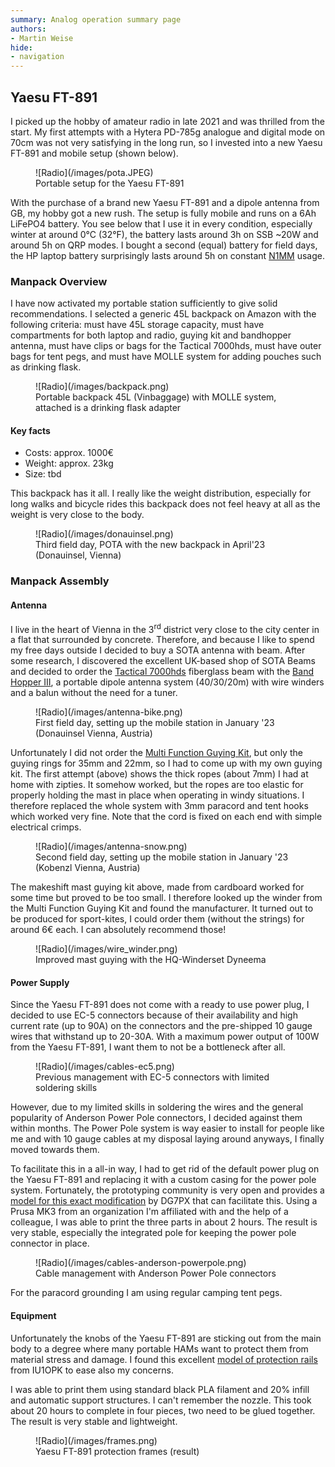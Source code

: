 ```yaml
---
summary: Analog operation summary page
authors:
- Martin Weise
hide:
- navigation
---
```


## Yaesu FT-891

I picked up the hobby of amateur radio in late 2021 and was thrilled from the start. My first attempts with a Hytera
PD-785g analogue and digital mode on 70cm was not very satisfying in the long run, so I invested into a new Yaesu FT-891
and mobile setup (shown below).

<figure markdown>
  ![Radio](/images/pota.JPEG)
  <figcaption>Portable setup for the Yaesu FT-891</figcaption>
</figure>

With the purchase of a brand new Yaesu FT-891 and a dipole antenna from GB, my hobby got a new rush. The setup is fully
mobile and runs on a 6Ah LiFePO4 battery. You see below that I use it in every condition, especially winter at around
0°C (32°F), the battery lasts around 3h on SSB ~20W and around 5h on QRP modes. I bought a second (equal) battery for
field days, the HP laptop battery surprisingly lasts around 5h on constant [N1MM](https://n1mmwp.hamdocs.com/) usage.

### Manpack Overview

I have now activated my portable station sufficiently to give solid recommendations. I selected a generic 45L backpack
on Amazon with the following criteria: must have 45L storage capacity, must have compartments for both laptop and radio,
guying kit and bandhopper antenna, must have clips or bags for the Tactical 7000hds, must have outer bags for tent pegs,
and must have MOLLE system for adding pouches such as drinking flask.

<figure markdown>
  ![Radio](/images/backpack.png)
  <figcaption>Portable backpack 45L (Vinbaggage) with MOLLE system, attached is a drinking flask adapter</figcaption>
</figure>

#### Key facts

* Costs: approx. 1000€ 
* Weight: approx. 23kg
* Size: tbd

This backpack has it all. I really like the weight distribution, especially for long walks and bicycle rides this
backpack does not feel heavy at all as the weight is very close to the body.

<figure markdown>
  ![Radio](/images/donauinsel.png)
  <figcaption>Third field day, POTA with the new backpack in April'23 (Donauinsel, Vienna)</figcaption>
</figure>

### Manpack Assembly

#### Antenna

I live in the heart of Vienna in the 3<sup>rd</sup> district very close to the city center in a flat that surrounded by
concrete. Therefore, and because I like to spend my free days outside I decided to buy a SOTA antenna with beam.
After some research, I discovered the excellent UK-based shop of SOTA Beams and decided to order
the [Tactical 7000hds](https://www.sotabeams.co.uk/tactical-7000hds-compact-heavy-duty-7-m-23-ft-mast/) fiberglass
beam with the [Band Hopper III](https://www.sotabeams.co.uk/band-hopper-iii-three-band-linked-dipole/), a portable
dipole antenna system (40/30/20m) with wire winders and a balun without the need for a tuner.

<figure markdown>
  ![Radio](/images/antenna-bike.png)
  <figcaption>First field day, setting up the mobile station in January '23 (Donauinsel Vienna, Austria)</figcaption>
</figure>

Unfortunately I did not order the [Multi Function Guying Kit](https://www.sotabeams.co.uk/multi-function-guying-kit/),
but only the guying rings for 35mm and 22mm, so I had to come up with my own guying kit. The first attempt (above) shows
the thick ropes (about 7mm) I had at home with zipties. It somehow worked, but the ropes are too elastic for properly
holding the mast in place when operating in windy situations. I therefore replaced the whole system with 3mm paracord
and tent hooks which worked very fine. Note that the cord is fixed on each end with simple electrical crimps.

<figure markdown>
  ![Radio](/images/antenna-snow.png)
  <figcaption>Second field day, setting up the mobile station in January '23 (Kobenzl Vienna, Austria)</figcaption>
</figure>

The makeshift mast guying kit above, made from cardboard worked for some time but proved to be too small. I therefore
looked up the winder from the Multi Function Guying Kit and found the manufacturer. It turned out to be produced for
sport-kites, I could order them (without the strings) for around 6€ each. I can absolutely recommend those!

<figure markdown>
  ![Radio](/images/wire_winder.png)
  <figcaption>Improved mast guying with the HQ-Winderset Dyneema</figcaption>
</figure>

#### Power Supply

Since the Yaesu FT-891 does not come with a ready to use power plug, I decided to use EC-5 connectors because of
their availability and high current rate (up to 90A) on the connectors and the pre-shipped 10 gauge wires that withstand
up to 20-30A. With a maximum power output of 100W from the Yaesu FT-891, I want them to not be a bottleneck after all.

<figure markdown>
  ![Radio](/images/cables-ec5.png)
  <figcaption>Previous management with EC-5 connectors with limited soldering skills</figcaption>
</figure>

However, due to my limited skills in soldering the wires and the general popularity of Anderson Power Pole connectors,
I decided against them within months. The Power Pole system is way easier to install for people like me and with 10
gauge cables at my disposal laying around anyways, I finally moved towards them.

To facilitate this in a all-in way, I had to get rid of the default power plug on the Yaesu FT-891 and replacing it with
a custom casing for the power pole system. Fortunately, the prototyping community is very open and provides
a [model for this exact modification](https://www.thingiverse.com/thing:5443777) by DG7PX that can facilitate this.
Using a Prusa MK3 from an organization I'm affiliated with and the help of a colleague, I was able to print the three
parts in about 2 hours. The result is very stable, especially the integrated pole for keeping the power pole connector
in place.

<figure markdown>
  ![Radio](/images/cables-anderson-powerpole.png)
  <figcaption>Cable management with Anderson Power Pole connectors</figcaption>
</figure>

For the paracord grounding I am using regular camping tent pegs.

#### Equipment

Unfortunately the knobs of the Yaesu FT-891 are sticking out from the main body to a degree where many portable HAMs
want to protect them from material stress and damage. I found this
excellent [model of protection rails](https://www.thingiverse.com/thing:4757295) from IU1OPK to ease also my concerns.

I was able to print them using standard black PLA filament and 20% infill and automatic support structures. I can't
remember the nozzle. This took about 20 hours to complete in four pieces, two need to be glued together. The result is
very stable and lightweight.

<figure markdown>
  ![Radio](/images/frames.png)
  <figcaption>Yaesu FT-891 protection frames (result)</figcaption>
</figure>
